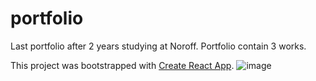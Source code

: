 # portfolio
Last portfolio after 2 years studying at Noroff.
Portfolio contain 3 works.

This project was bootstrapped with [Create React App](https://github.com/facebook/create-react-app).
![image](https://user-images.githubusercontent.com/52622303/164316813-4b12d99f-aeb7-4069-85cf-e72b3a50ac99.png)

